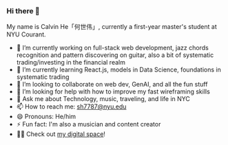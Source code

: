### Hi there 👋

My name is Calvin He「何世伟」, currently a first-year master's student at NYU Courant.

- 🔭 I’m currently working on full-stack web development, jazz chords recognition and pattern discovering on guitar, also a bit of systematic trading/investing in the financial realm
- 🌱 I’m currently learning React.js, models in Data Science, foundations in systematic trading
- 👯 I’m looking to collaborate on web dev, GenAI, and all the fun stuff
- 🤔 I’m looking for help with how to improve my fast wireframing skills
- 💬 Ask me about Technology, music, traveling, and life in NYC
- 📫 How to reach me: sh7787@nyu.edu
- 😄 Pronouns: He/him
- ⚡ Fun fact: I'm also a musician and content creator
- 🏳️‍🌈 Check out [my digital space](https://shiwei.super.site)!


<!--
**ShiweiHe0713/ShiweiHe0713** is a ✨ _special_ ✨ repository because its `README.md` (this file) appears on your GitHub profile.

Here are some ideas to get you started:

- 🔭 I’m currently working on ...
- 🌱 I’m currently learning ...
- 👯 I’m looking to collaborate on ...
- 🤔 I’m looking for help with ...
- 💬 Ask me about ...
- 📫 How to reach me: ...
- 😄 Pronouns: ...
- ⚡ Fun fact: ...
-->
